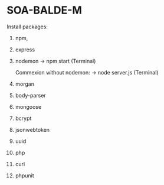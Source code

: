 # SOA-BALDE-M

Install packages:
1. npm,
2. express
3. nodemon
    -> npm start (Terminal)

    Commexion without nodemon: 
        -> node server.js (Terminal)
4. morgan
5. body-parser
6. mongoose
7. bcrypt
8. jsonwebtoken
9. uuid
10. php
11. curl
12. phpunit




